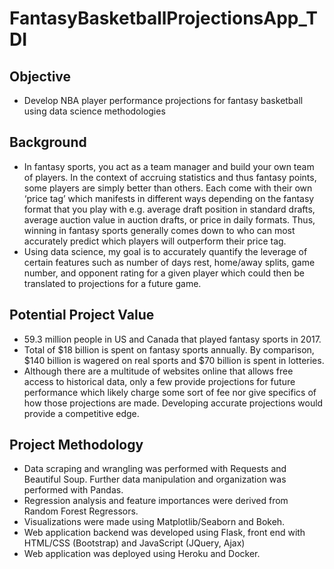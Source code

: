 # FantasyBasketballProjectionsApp_TDI

## Objective
- Develop NBA player performance projections for fantasy basketball using data science methodologies

## Background
- In fantasy sports, you act as a team manager and build your own team of players. In the context of accruing statistics and thus fantasy points, some players are simply better than others. Each come with their own ‘price tag’ which manifests in different ways depending on the fantasy format that you play with e.g. average draft position in standard drafts, average auction value in auction drafts, or price in daily formats. Thus, winning in fantasy sports generally comes down to who can most accurately predict which players will outperform their price tag. 
- Using data science, my goal is to accurately quantify the leverage of certain features such as number of days rest, home/away splits, game number, and opponent rating for a given player which could then be translated to projections for a future game. 

## Potential Project Value
- 59.3 million people in US and Canada that played fantasy sports in 2017.
- Total of $18 billion is spent on fantasy sports annually. By comparison, $140 billion is wagered on real sports and $70 billion is spent in lotteries.
- Although there are a multitude of websites online that allows free access to historical data, only a few provide projections for future performance which likely charge some sort of fee nor give specifics of how those projections are made. Developing accurate projections would provide a competitive edge.

## Project Methodology
- Data scraping and wrangling was performed with Requests and Beautiful Soup. Further data manipulation and organization was performed with Pandas.
- Regression analysis and feature importances were derived from Random Forest Regressors.
- Visualizations were made using Matplotlib/Seaborn and Bokeh.
- Web application backend was developed using Flask, front end with HTML/CSS (Bootstrap) and JavaScript (JQuery, Ajax)
- Web application was deployed using Heroku and Docker.
